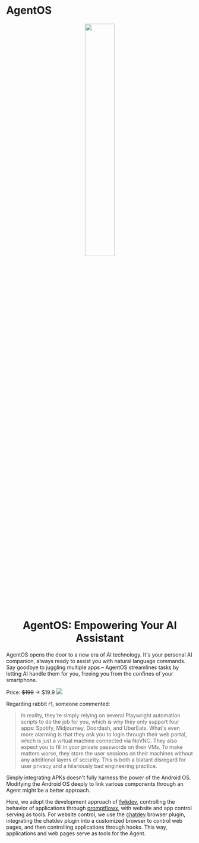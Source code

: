 # AgentOS

<p align="center">
    <img src="/agentos.png" width="40%">
</p>
<h1 align="center">AgentOS: Empowering Your AI Assistant</h1>

AgentOS opens the door to a new era of AI technology. It's your personal AI companion, always ready to assist you with natural language commands. Say goodbye to juggling multiple apps – AgentOS streamlines tasks by letting AI handle them for you, freeing you from the confines of your smartphone.

Price: ~~$199~~ -> $19.9
![](/pi_zero.png)


Regarding rabbit r1, someone commented:
>In reality, they're simply relying on several Playwright automation scripts to do the job for you, which is why they only support four apps: Spotify, Midjourney, Doordash, and UberEats.
What's even more alarming is that they ask you to login through their web portal, which is just a virtual machine connected via NoVNC.  They also expect you to fill in your private passwords on their VMs.  To make matters worse, they store the user sessions on their machines without any additional layers of security.  This is both a blatant disregard for user privacy and a hilariously bad engineering practice.

Simply integrating APKs doesn't fully harness the power of the Android OS.
Modifying the Android OS deeply to link various components through an Agent might be a better approach.

Here, we adopt the development approach of [fwkdev](https://github.com/10cl/fwkdev), controlling the behavior of applications through [promptflowx](https://github.com/10cl/promptflowx), with website and app control serving as tools.
For website control, we use the [chatdev](https://github.com/10cl/chatdev) browser plugin, integrating the chatdev plugin into a customized browser to control web pages, and then controlling applications through hooks. This way, applications and web pages serve as tools for the Agent.
